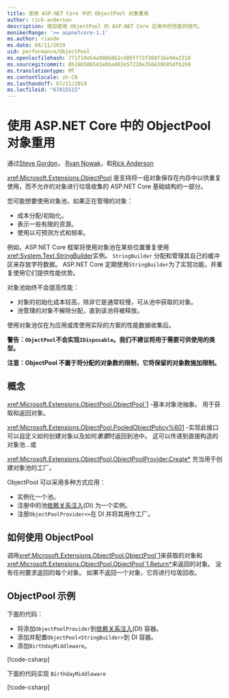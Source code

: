```yaml
---
title: 使用 ASP.NET Core 中的 ObjectPool 对象重用
author: rick-anderson
description: 增加使用 ObjectPool 的 ASP.NET Core 应用中的性能的技巧。
monikerRange: '>= aspnetcore-1.1'
ms.author: riande
ms.date: 04/11/2019
uid: performance/ObjectPool
ms.openlocfilehash: 771f19e54a908b8b2cd85ff72f368f16e94a2310
ms.sourcegitcommit: 8516b586541e6ba402e57228e356639b85dfb2b9
ms.translationtype: MT
ms.contentlocale: zh-CN
ms.lasthandoff: 07/11/2019
ms.locfileid: "67815515"
---
```

# <a name="object-reuse-with-objectpool-in-aspnet-core"></a>使用 ASP.NET Core 中的 ObjectPool 对象重用

通过[Steve Gordon](https://twitter.com/stevejgordon)， [Ryan Nowak](https://github.com/rynowak)，和[Rick Anderson](https://twitter.com/RickAndMSFT)

<xref:Microsoft.Extensions.ObjectPool> 是支持将一组对象保存在内存中以供重复使用，而不允许的对象进行垃圾收集的 ASP.NET Core 基础结构的一部分。

您可能想要使用对象池，如果正在管理的对象：

- 成本分配/初始化。
- 表示一些有限的资源。
- 使用以可预测方式和频率。

例如，ASP.NET Core 框架将使用对象池在某些位置重复使用<xref:System.Text.StringBuilder>实例。 `StringBuilder` 分配和管理其自己的缓冲区来存放字符数据。 ASP.NET Core 定期使用`StringBuilder`为了实现功能，并重复使用它们提供性能优势。

对象池始终不会提高性能：

- 对象的初始化成本较高，除非它是通常较慢，可从池中获取的对象。
- 池管理的对象不解除分配，直到该池将被释放。

使用对象池仅在为应用或库使用实际的方案的性能数据收集后。

**警告：`ObjectPool`不会实现`IDisposable`。我们不建议将用于需要可供使用的类型。**

**注意：ObjectPool 不置于将分配的对象数的限制，它将保留的对象数施加限制。**

## <a name="concepts"></a>概念

<xref:Microsoft.Extensions.ObjectPool.ObjectPool`1> -基本对象池抽象。 用于获取和返回对象。

<xref:Microsoft.Extensions.ObjectPool.PooledObjectPolicy%601> -实现此接口可以自定义如何创建对象以及如何*重置*时返回到池中。 这可以传递到直接构造的对象池...或

<xref:Microsoft.Extensions.ObjectPool.ObjectPoolProvider.Create*> 充当用于创建对象池的工厂。
<!-- REview, there is no ObjectPoolProvider<T> -->

ObjectPool 可以采用多种方式应用：

* 实例化一个池。
* 注册中的池[依赖关系注入](xref:fundamentals/dependency-injection)(DI) 为一个实例。
* 注册`ObjectPoolProvider<>`在 DI 并将其用作工厂。

## <a name="how-to-use-objectpool"></a>如何使用 ObjectPool

调用<xref:Microsoft.Extensions.ObjectPool.ObjectPool`1>来获取的对象和<xref:Microsoft.Extensions.ObjectPool.ObjectPool`1.Return*>来返回的对象。  没有任何要求返回的每个对象。 如果不返回一个对象，它将进行垃圾回收。

## <a name="objectpool-sample"></a>ObjectPool 示例

下面的代码：

* 将添加`ObjectPoolProvider`到[依赖关系注入](xref:fundamentals/dependency-injection)(DI) 容器。
* 添加并配置`ObjectPool<StringBuilder>`到 DI 容器。
* 添加`BirthdayMiddleware`。

[!code-csharp[](ObjectPool/ObjectPoolSample/Startup.cs?name=snippet)]

下面的代码实现 `BirthdayMiddleware`

[!code-csharp[](ObjectPool/ObjectPoolSample/BirthdayMiddleware.cs?name=snippet)]
